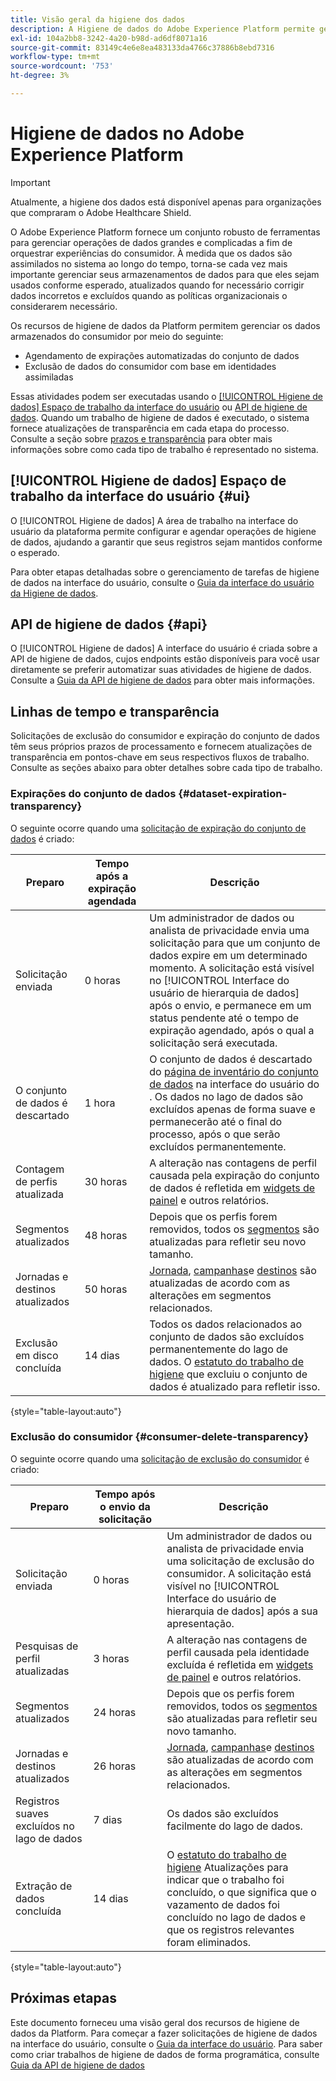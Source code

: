 ```yaml
---
title: Visão geral da higiene dos dados
description: A Higiene de dados do Adobe Experience Platform permite gerenciar o ciclo de vida de seus dados ao atualizar ou limpar registros desatualizados ou imprecisos.
exl-id: 104a2bb8-3242-4a20-b98d-ad6df8071a16
source-git-commit: 83149c4e6e8ea483133da4766c37886b8ebd7316
workflow-type: tm+mt
source-wordcount: '753'
ht-degree: 3%

---
```


# Higiene de dados no Adobe Experience Platform

>[!IMPORTANT]
>
>Atualmente, a higiene dos dados está disponível apenas para organizações que compraram o Adobe Healthcare Shield.

O Adobe Experience Platform fornece um conjunto robusto de ferramentas para gerenciar operações de dados grandes e complicadas a fim de orquestrar experiências do consumidor. À medida que os dados são assimilados no sistema ao longo do tempo, torna-se cada vez mais importante gerenciar seus armazenamentos de dados para que eles sejam usados conforme esperado, atualizados quando for necessário corrigir dados incorretos e excluídos quando as políticas organizacionais o considerarem necessário.

Os recursos de higiene de dados da Platform permitem gerenciar os dados armazenados do consumidor por meio do seguinte:

* Agendamento de expirações automatizadas do conjunto de dados
* Exclusão de dados do consumidor com base em identidades assimiladas

Essas atividades podem ser executadas usando o [[!UICONTROL Higiene de dados] Espaço de trabalho da interface do usuário](#ui) ou [API de higiene de dados](#api). Quando um trabalho de higiene de dados é executado, o sistema fornece atualizações de transparência em cada etapa do processo. Consulte a seção sobre [prazos e transparência](#timelines-and-transparency) para obter mais informações sobre como cada tipo de trabalho é representado no sistema.

## [!UICONTROL Higiene de dados] Espaço de trabalho da interface do usuário {#ui}

O [!UICONTROL Higiene de dados] A área de trabalho na interface do usuário da plataforma permite configurar e agendar operações de higiene de dados, ajudando a garantir que seus registros sejam mantidos conforme o esperado.

Para obter etapas detalhadas sobre o gerenciamento de tarefas de higiene de dados na interface do usuário, consulte o [Guia da interface do usuário da Higiene de dados](./ui/overview.md).

## API de higiene de dados {#api}

O [!UICONTROL Higiene de dados] A interface do usuário é criada sobre a API de higiene de dados, cujos endpoints estão disponíveis para você usar diretamente se preferir automatizar suas atividades de higiene de dados. Consulte a [Guia da API de higiene de dados](./api/overview.md) para obter mais informações.

## Linhas de tempo e transparência

Solicitações de exclusão do consumidor e expiração do conjunto de dados têm seus próprios prazos de processamento e fornecem atualizações de transparência em pontos-chave em seus respectivos fluxos de trabalho. Consulte as seções abaixo para obter detalhes sobre cada tipo de trabalho.

### Expirações do conjunto de dados {#dataset-expiration-transparency}

O seguinte ocorre quando uma [solicitação de expiração do conjunto de dados](./ui/dataset-expiration.md) é criado:

| Preparo | Tempo após a expiração agendada | Descrição |
| --- | --- | --- |
| Solicitação enviada | 0 horas | Um administrador de dados ou analista de privacidade envia uma solicitação para que um conjunto de dados expire em um determinado momento. A solicitação está visível no [!UICONTROL Interface do usuário de hierarquia de dados] após o envio, e permanece em um status pendente até o tempo de expiração agendado, após o qual a solicitação será executada. |
| O conjunto de dados é descartado | 1 hora | O conjunto de dados é descartado do [página de inventário do conjunto de dados](../catalog/datasets/user-guide.md) na interface do usuário do . Os dados no lago de dados são excluídos apenas de forma suave e permanecerão até o final do processo, após o que serão excluídos permanentemente. |
| Contagem de perfis atualizada | 30 horas | A alteração nas contagens de perfil causada pela expiração do conjunto de dados é refletida em [widgets de painel](../dashboards/guides/profiles.md#profile-count-trend) e outros relatórios. |
| Segmentos atualizados | 48 horas | Depois que os perfis forem removidos, todos os [segmentos](../segmentation/home.md) são atualizadas para refletir seu novo tamanho. |
| Jornadas e destinos atualizados | 50 horas | [Jornada](https://experienceleague.adobe.com/docs/journey-optimizer/using/orchestrate-journeys/about-journeys/journey.html), [campanhas](https://experienceleague.adobe.com/docs/journey-optimizer/using/campaigns/get-started-with-campaigns.html)e [destinos](../destinations/home.md) são atualizadas de acordo com as alterações em segmentos relacionados. |
| Exclusão em disco concluída | 14 dias | Todos os dados relacionados ao conjunto de dados são excluídos permanentemente do lago de dados. O [estatuto do trabalho de higiene](./ui/browse.md#view-details) que excluiu o conjunto de dados é atualizado para refletir isso. |

{style=&quot;table-layout:auto&quot;}

### Exclusão do consumidor {#consumer-delete-transparency}

O seguinte ocorre quando uma [solicitação de exclusão do consumidor](./ui/delete-consumer.md) é criado:

| Preparo | Tempo após o envio da solicitação | Descrição |
| --- | --- | --- |
| Solicitação enviada | 0 horas | Um administrador de dados ou analista de privacidade envia uma solicitação de exclusão do consumidor. A solicitação está visível no [!UICONTROL Interface do usuário de hierarquia de dados] após a sua apresentação. |
| Pesquisas de perfil atualizadas | 3 horas | A alteração nas contagens de perfil causada pela identidade excluída é refletida em [widgets de painel](../dashboards/guides/profiles.md#profile-count-trend) e outros relatórios. |
| Segmentos atualizados | 24 horas | Depois que os perfis forem removidos, todos os [segmentos](../segmentation/home.md) são atualizadas para refletir seu novo tamanho. |
| Jornadas e destinos atualizados | 26 horas | [Jornada](https://experienceleague.adobe.com/docs/journey-optimizer/using/orchestrate-journeys/about-journeys/journey.html), [campanhas](https://experienceleague.adobe.com/docs/journey-optimizer/using/campaigns/get-started-with-campaigns.html)e [destinos](../destinations/home.md) são atualizadas de acordo com as alterações em segmentos relacionados. |
| Registros suaves excluídos no lago de dados | 7 dias | Os dados são excluídos facilmente do lago de dados. |
| Extração de dados concluída | 14 dias | O [estatuto do trabalho de higiene](./ui/browse.md#view-details) Atualizações para indicar que o trabalho foi concluído, o que significa que o vazamento de dados foi concluído no lago de dados e que os registros relevantes foram eliminados. |

{style=&quot;table-layout:auto&quot;}

## Próximas etapas

Este documento forneceu uma visão geral dos recursos de higiene de dados da Platform. Para começar a fazer solicitações de higiene de dados na interface do usuário, consulte o [Guia da interface do usuário](./ui/overview.md). Para saber como criar trabalhos de higiene de dados de forma programática, consulte [Guia da API de higiene de dados](./api/overview.md)
